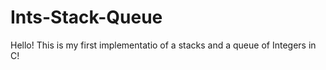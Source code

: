 # Ints-Stack-Queue

Hello! This is my first implementatio of a stacks and a queue of Integers in C!
